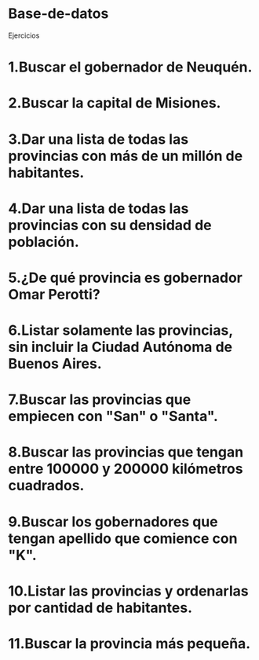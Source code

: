 # Base-de-datos
Ejercicios
# 1.Buscar el gobernador de Neuquén.
# 2.Buscar la capital de Misiones.
# 3.Dar una lista de todas las provincias con más de un millón de habitantes.
# 4.Dar una lista de todas las provincias con su densidad de población.
# 5.¿De qué provincia es gobernador Omar Perotti?
# 6.Listar solamente las provincias, sin incluir la Ciudad Autónoma de Buenos Aires.
# 7.Buscar las provincias que empiecen con "San" o "Santa".
# 8.Buscar las provincias que tengan entre 100000 y 200000 kilómetros cuadrados.
# 9.Buscar los gobernadores que tengan apellido que comience con "K".
# 10.Listar las provincias y ordenarlas por cantidad de habitantes.
# 11.Buscar la provincia más pequeña.
